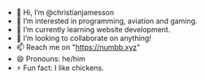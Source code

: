 - 👋 Hi, I’m @christianjamesson
- 👀 I’m interested in programming, aviation and gaming.
- 🌱 I’m currently learning website development.
- 💞️ I’m looking to collaborate on anything!
- 📫 Reach me on "https://numbb.xyz"
- 😄 Pronouns: he/him
- ⚡ Fun fact: I like chickens.

<!---
christianjamesson/christianjamesson is a ✨ special ✨ repository because its `README.md` (this file) appears on your GitHub profile.
You can click the Preview link to take a look at your changes.
--->

